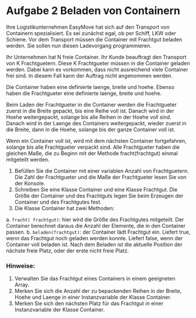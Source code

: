 Aufgabe 2  Beladen von Containern
=================================

Ihre Logistikunternehmen EasyMove  hat sich auf den Transport von Containern spezialisiert. 
Es sei zunächst egal, ob per Schiff, LKW oder Schiene.  Vor dem Transport müssen die Container 
mit Frachtgut beladen werden. Sie sollen nun diesen Ladevorgang programmieren. 

Ihr Unternehmen hat N freie Container. Ihr Kunde beauftragt den Transport  von K Frachtguetern. 
Diese K Frachtgueter müssen in die Container geladen werden. Dabei kann es vorkommen, 
dass nicht ausreichend viele Container frei sind. In diesem Fall kann der Auftrag nicht 
angenommen werden. 

Die Container haben eine definierte laenge, breite und hoehe.  Ebenso haben die Frachtgueter 
eine definierte laenge, breite und hoehe. 

Beim Laden der Frachtgueter in die Container werden die Frachtgueter zuerst in die Breite 
gepackt, bis eine Reihe voll ist. Danach wird in der Hoehe weitergepackt, solange bis alle 
Reihen in der Hoehe voll sind. Danach wird in der Laenge des Containers weitergepackt, 
wieder zuerst in die Breite, dann in die Hoehe, solange bis der ganze Container voll ist. 

Wenn ein Container voll ist, wird mit dem nächsten Container fortgefahren, solange 
bis alle Frachtgueter verpackt sind. Alle Frachtgueter haben die gleichen Maße, 
die zu Beginn mit der Methode fracht(frachtgut) einmal mitgeteilt werden. 

1.  Befüllen Sie die Container mit einer variablen Anzahl von Frachtguetern. Die Zahl der Frachtgueter und die Maße der Frachtgueter lesen Sie von der Konsole.
2.  Schreiben Sie eine Klasse Container und eine Klasse Frachtgut. Die Größe der Container und des Frachtguts legen Sie beim Erzeugen der Container und des Frachtgutes fest. 
3.  Die Klasse Container hat zwei Methoden: 

a.  ```fracht( frachtgut)```: hier wird die Größe des Frachtgutes mitgeteilt. Der Container berechnet daraus die Anzahl der Elemente, die in den Container passen. 
b.  ```beladen(frachtgut)```: der Container lädt Frachtgut ein. Liefert true,  wenn das Frachtgut noch geladen werden konnte. Liefert false, wenn der Container voll beladen ist. Nach dem Beladen ist die aktuelle Position der nächste freie Platz, oder der erste nicht freie Platz. 

### Hinweise:
1.  Verwalten Sie das Frachtgut eines Containers in einem geeigneten Array.
2.  Merken Sie sich die Anzahl der zu bepackenden Reihen in der Breite, Hoehe und Laenge in einer Instanzvariable der Klasse Container.
3.  Merken Sie sich den nächsten Platz für das Frachtgut in einer Instanzvariable der Klasse Container. 


